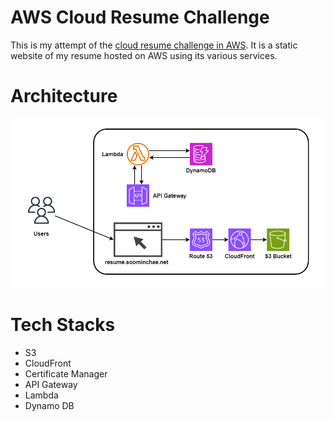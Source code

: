 # AWS Cloud Resume Challenge
This is my attempt of the [cloud resume challenge in AWS](https://cloudresumechallenge.dev/docs/the-challenge/aws/). It is a static website of my resume hosted on AWS using its various services. 

# Architecture
![Cloud Resume Challenge Architecture](images/cloud_resume_challenge.png)

# Tech Stacks
- S3
- CloudFront
- Certificate Manager
- API Gateway
- Lambda
- Dynamo DB